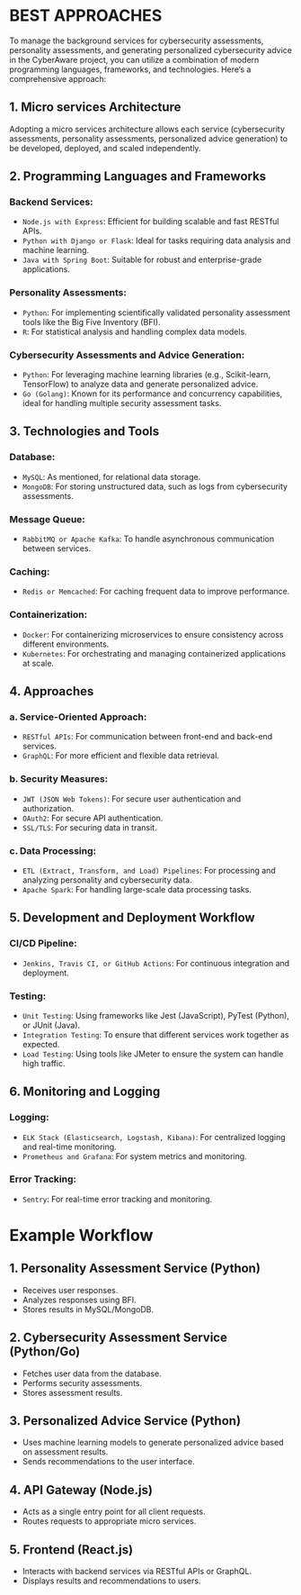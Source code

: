 # BEST APPROACHES 
To manage the background services for cybersecurity assessments, personality assessments, and generating personalized cybersecurity advice in the CyberAware project, you can utilize a combination of modern programming languages, frameworks, and technologies. Here’s a comprehensive approach:
## 1. Micro services Architecture
Adopting a micro services architecture allows each service (cybersecurity assessments, personality assessments, personalized advice generation) to be developed, deployed, and scaled independently.
## 2. Programming Languages and Frameworks
### Backend Services:
- `Node.js with Express`: Efficient for building scalable and fast RESTful APIs.
- `Python with Django or Flask`: Ideal for tasks requiring data analysis and machine learning.
- `Java with Spring Boot`: Suitable for robust and enterprise-grade applications.
### Personality Assessments:
- `Python`: For implementing scientifically validated personality assessment tools like the Big Five Inventory (BFI).
- `R`: For statistical analysis and handling complex data models.
### Cybersecurity Assessments and Advice Generation:
- `Python`: For leveraging machine learning libraries (e.g., Scikit-learn, TensorFlow) to analyze data and generate personalized advice.
- `Go (Golang)`: Known for its performance and concurrency capabilities, ideal for handling multiple security assessment tasks.
## 3. Technologies and Tools
### Database:
- `MySQL`: As mentioned, for relational data storage.
- `MongoDB`: For storing unstructured data, such as logs from cybersecurity assessments.
### Message Queue:
- `RabbitMQ or Apache Kafka`: To handle asynchronous communication between services.
### Caching:
- `Redis or Memcached`: For caching frequent data to improve performance.
### Containerization: 
- `Docker`: For containerizing microservices to ensure consistency across different environments.
- `Kubernetes`: For orchestrating and managing containerized applications at scale.
## 4. Approaches
### a. Service-Oriented Approach:
- `RESTful APIs`: For communication between front-end and back-end services.
- `GraphQL`: For more efficient and flexible data retrieval.
### b. Security Measures:
- `JWT (JSON Web Tokens)`: For secure user authentication and authorization.
- `OAuth2`: For secure API authentication.
- `SSL/TLS`: For securing data in transit.
### c. Data Processing:
- `ETL (Extract, Transform, and Load) Pipelines`: For processing and analyzing personality and cybersecurity data.
- `Apache Spark`: For handling large-scale data processing tasks.
## 5. Development and Deployment Workflow
### CI/CD Pipeline:
- `Jenkins, Travis CI, or GitHub Actions`: For continuous integration and deployment.
### Testing:
- `Unit Testing`: Using frameworks like Jest (JavaScript), PyTest (Python), or JUnit (Java).
- `Integration Testing`: To ensure that different services work together as expected.
- `Load Testing`: Using tools like JMeter to ensure the system can handle high traffic.
## 6. Monitoring and Logging
### Logging:
- `ELK Stack (Elasticsearch, Logstash, Kibana)`: For centralized logging and real-time monitoring.
- `Prometheus and Grafana`: For system metrics and monitoring.
### Error Tracking:
- `Sentry`: For real-time error tracking and monitoring.
 
# Example Workflow
## 1. Personality Assessment Service (Python)
   - Receives user responses.
   - Analyzes responses using BFI.
   - Stores results in MySQL/MongoDB.
## 2. Cybersecurity Assessment Service (Python/Go)
   - Fetches user data from the database.
   - Performs security assessments.
   - Stores assessment results.
## 3. Personalized Advice Service (Python)
   - Uses machine learning models to generate personalized advice based on assessment results.
   - Sends recommendations to the user interface.
## 4. API Gateway (Node.js)
   - Acts as a single entry point for all client requests.
   - Routes requests to appropriate micro services.
## 5. Frontend (React.js)
   - Interacts with backend services via RESTful APIs or GraphQL.
   - Displays results and recommendations to users.